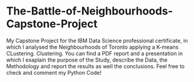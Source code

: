 # The-Battle-of-Neighbourhoods-Capstone-Project
My Capstone Project for the IBM Data Science professional certificate, in which I analysed the Neighbourhoods of Toronto applying a K-means CLustering. Clustering.
You can find a PDF report and a presentation in which I exaplain the purpose of the Study, describe the Data, the Methodology and report the results as well the conclusions.
Feel free to check and comment my Python Code! 
